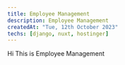 ```yaml
---
title: Employee Management
description: Employee Management
createdAt: "Tue, 12th October 2023"
techs: [django, nuxt, hostinger]
---
```


Hi This is Employee Management
